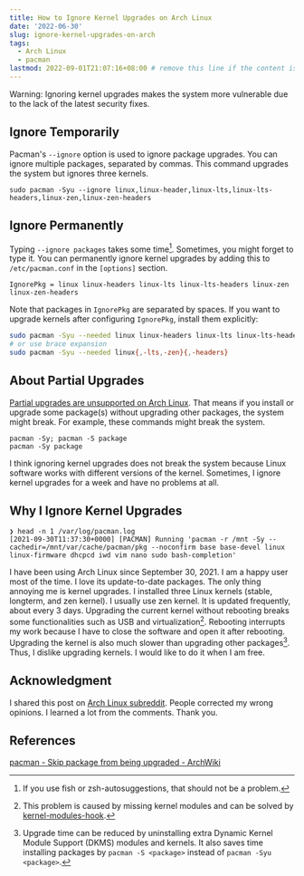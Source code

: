 ```yaml
---
title: How to Ignore Kernel Upgrades on Arch Linux
date: '2022-06-30'
slug: ignore-kernel-upgrades-on-arch
tags:
  - Arch Linux
  - pacman
lastmod: 2022-09-01T21:07:16+08:00 # remove this line if the content is actually changed
---
```


Warning: Ignoring kernel upgrades makes the system more vulnerable due to the lack of the latest security fixes.

## Ignore Temporarily

Pacman's `--ignore` option is used to ignore package upgrades. You can ignore multiple packages, separated by commas. This command upgrades the system but ignores three kernels.

```
sudo pacman -Syu --ignore linux,linux-header,linux-lts,linux-lts-headers,linux-zen,linux-zen-headers
```

## Ignore Permanently

Typing `--ignore packages` takes some time[^time]. Sometimes, you might forget to type it. You can permanently ignore kernel upgrades by adding this to `/etc/pacman.conf` in the `[options]` section.

[^time]: If you use fish or zsh-autosuggestions, that should not be a problem.

```
IgnorePkg = linux linux-headers linux-lts linux-lts-headers linux-zen linux-zen-headers
```

Note that packages in `IgnorePkg` are separated by spaces. If you want to upgrade kernels after configuring `IgnorePkg`, install them explicitly:
 
```bash
sudo pacman -Syu --needed linux linux-headers linux-lts linux-lts-headers linux-zen linux-zen-headers
# or use brace expansion
sudo pacman -Syu --needed linux{,-lts,-zen}{,-headers}
```

## About Partial Upgrades

[Partial upgrades are unsupported on Arch Linux](https://wiki.archlinux.org/title/System_maintenance#Partial_upgrades_are_unsupported). That means if you install or upgrade some package(s) without upgrading other packages, the system might break. For example, these commands might break the system.

```
pacman -Sy; pacman -S package
pacman -Sy package
```

I think ignoring kernel upgrades does not break the system because Linux software works with different versions of the kernel. Sometimes, I ignore kernel upgrades for a week and have no problems at all.

## Why I Ignore Kernel Upgrades

```
❯ head -n 1 /var/log/pacman.log
[2021-09-30T11:37:30+0000] [PACMAN] Running 'pacman -r /mnt -Sy --cachedir=/mnt/var/cache/pacman/pkg --noconfirm base base-devel linux linux-firmware dhcpcd iwd vim nano sudo bash-completion'
```

I have been using Arch Linux since September 30, 2021. I am a happy user most of the time. I love its update-to-date packages. The only thing annoying me is kernel upgrades. I installed three Linux kernels (stable, longterm, and zen kernel). I usually use zen kernel. It is updated frequently, about every 3 days. Upgrading the current kernel without rebooting breaks some functionalities such as USB and virtualization[^virtualization]. Rebooting interrupts my work because I have to close the software and open it after rebooting. Upgrading the kernel is also much slower than upgrading other packages[^packages]. Thus, I dislike upgrading kernels. I would like to do it when I am free.

[^virtualization]: This problem is caused by missing kernel modules and can be solved by [kernel-modules-hook](https://archlinux.org/packages/community/any/kernel-modules-hook/).

[^packages]: Upgrade time can be reduced by uninstalling extra Dynamic Kernel Module Support (DKMS) modules and kernels. It also saves time installing packages by `pacman -S <package>` instead of `pacman -Syu <package>`.

## Acknowledgment

I shared this post on [Arch Linux subreddit](https://www.reddit.com/r/archlinux/comments/x19ebv/how_to_ignore_kernel_upgrades_on_arch_linux/). People corrected my wrong opinions. I learned a lot from the comments. Thank you.

## References

[pacman - Skip package from being upgraded - ArchWiki](https://wiki.archlinux.org/title/Pacman#Skip_package_from_being_upgraded)
